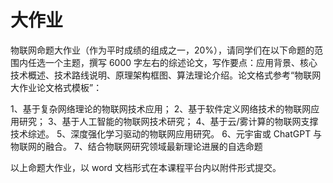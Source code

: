 # 大作业

物联网命题大作业（作为平时成绩的组成之一，20%），请同学们在以下命题的范围内任选一个主题，撰写 6000 字左右的综述论文，写作要点：应用背景、核心技术概述、技术路线说明、原理架构框图、算法理论介绍。论文格式参考“物联网大作业论文格式模板”：

1、基于复杂网络理论的物联网技术应用；
2、基于软件定义网络技术的物联网应用研究；
3、基于人工智能的物联网技术研究；
4、基于云/雾计算的物联网支撑技术综述。
5、深度强化学习驱动的物联网应用研究。
6、元宇宙或 ChatGPT 与物联网的融合。
7、结合物联网研究领域最新理论进展的自选命题

以上命题大作业，以 word 文档形式在本课程平台内以附件形式提交。
